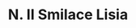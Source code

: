 ---
title: "N. II Smilace Lisia"
permalink: "/edition/plant011/"
plant-name: "N. II Smilace Lisia"
plant-number: "011"
plant-xml: "/assets/xml/plant011.xml"
plant-img1: "/assets/img/plant011_verso.jpg"
plant-img2: "/assets/img/plant011.jpg"
plant-title: "N. II Smilace Lisia"
plant-wfo-link: ""
plant-kew-link: ""
plant-taxon-content: "Ipomoea hederacea Jacq."
layout: single-xml
---